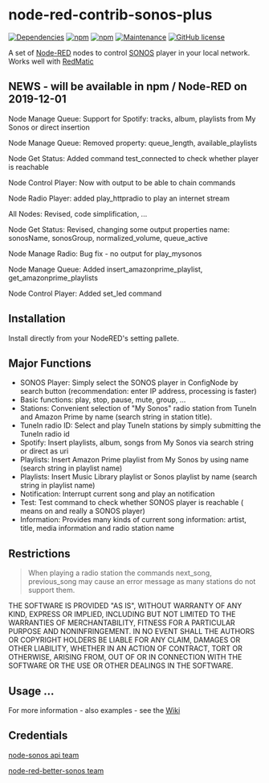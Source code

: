 # node-red-contrib-sonos-plus
[![Dependencies](https://david-dm.org/hklages/node-red-contrib-sonos-plus.svg)](https://david-dm.org/hklages/node-red-contrib-sonos-plus)
[![npm](https://img.shields.io/npm/dt/node-red-contrib-sonos-plus.svg)](https://www.npmjs.com/package/node-red-contrib-sonos-plus)
[![npm](https://img.shields.io/npm/v/node-red-contrib-sonos-plus.svg)](https://www.npmjs.com/package/node-red-contrib-sonos-plus)
[![Maintenance](https://img.shields.io/badge/Maintained%3F-yes-green.svg)](https://GitHub.com/Naereen/StrapDown.js/graphs/commit-activity)
[![GitHub license](https://img.shields.io/badge/license-MIT-blue.svg)](https://raw.githubusercontent.com/hklages/node-red-contrib-sonos-plus/master/LICENSE)

A set of [Node-RED](https://nodered.org/) nodes to control [SONOS](https://www.sonos.com/) player in your local network. Works well with [RedMatic](https://github.com/rdmtc/RedMatic/blob/master/README.en.md)

## NEWS - will be available in npm / Node-RED on 2019-12-01

Node Manage Queue: Support for Spotify: tracks, album, playlists from My Sonos or direct insertion

Node Manage Queue: Removed property: queue_length, available_playlists

Node Get Status: Added command test_connected to check whether player is reachable

Node Control Player: Now with output to be able to chain commands

Node Radio Player: added play_httpradio to play an internet stream

All Nodes: Revised, code simplification, ...

Node Get Status: Revised, changing some output properties name: sonosName, sonosGroup, normalized_volume, queue_active

Node Manage Radio: Bug fix - no output for play_mysonos

Node Manage Queue: Added insert_amazonprime_playlist, get_amazonprime_playlists

Node Control Player: Added set_led command


## Installation

Install directly from your NodeRED's setting pallete.

## Major Functions

- SONOS Player: Simply select the SONOS player in ConfigNode by search button (recommendation: enter IP address, processing is faster)
- Basic functions: play, stop, pause, mute, group, ...
- Stations: Convenient selection of "My Sonos" radio station from TuneIn and Amazon Prime by name (search string in station title).
- TuneIn radio ID: Select and play TuneIn stations by simply submitting the TuneIn radio id
- Spotify: Insert playlists, album, songs from My Sonos via search string or direct as uri
- Playlists: Insert Amazon Prime playlist from My Sonos by using name (search string in playlist name)
- Playlists: Insert Music Library playlist or Sonos playlist by name (search string in playlist name)
- Notification: Interrupt current song and play an notification
- Test: Test command to check whether SONOS player is reachable ( means on and really a SONOS player)
- Information: Provides many kinds of current song information: artist, title, media information and radio station name

## Restrictions

> When playing a radio station the commands next_song, previous_song may cause an error message as many stations do not support them.

THE SOFTWARE IS PROVIDED "AS IS", WITHOUT WARRANTY OF ANY KIND, EXPRESS OR IMPLIED, INCLUDING BUT NOT LIMITED TO THE WARRANTIES OF MERCHANTABILITY, FITNESS FOR A PARTICULAR PURPOSE AND NONINFRINGEMENT. IN NO EVENT SHALL THE AUTHORS OR COPYRIGHT HOLDERS BE LIABLE FOR ANY CLAIM, DAMAGES OR OTHER LIABILITY, WHETHER IN AN ACTION OF CONTRACT, TORT OR OTHERWISE, ARISING FROM, OUT OF OR IN CONNECTION WITH THE SOFTWARE OR THE USE OR OTHER DEALINGS IN THE SOFTWARE.

## Usage ...
For more information - also examples - see the [Wiki](https://github.com/hklages/node-red-contrib-sonos-plus/wiki)


## Credentials

[node-sonos api team](https://github.com/bencevans/node-sonos)

[node-red-better-sonos team](https://github.com/originallyus/node-red-contrib-better-sonos)
